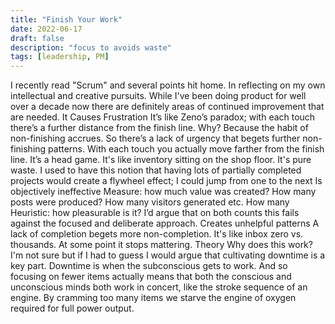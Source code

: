 ```yaml
---
title: "Finish Your Work"
date: 2022-06-17
draft: false
description: "focus to avoids waste"
tags: [leadership, PM]
---
```


I recently read "Scrum" and several points hit home. In reflecting on my own intellectual and creative pursuits. While I've been doing product for well over a decade now there are definitely areas of continued improvement that are needed. 
It Causes Frustration
It’s like Zeno’s paradox; with each touch there’s a further distance from the finish line. Why? Because the habit of non-finishing accrues. So there’s a lack of urgency that begets further non-finishing patterns. With each touch you actually move farther from the finish line. It’s a head game.
It's like inventory sitting on the shop floor.
It's pure waste. I used to have this notion that having lots of partially completed projects would create a flywheel effect; I could jump from one to the next
Is objectively ineffective
Measure: how much value was created?
How many posts were produced?
How many visitors generated etc.
How many 
Heuristic: how pleasurable is it? I’d argue that on both counts this fails against the focused and deliberate approach.
Creates unhelpful patterns 
A lack of completion begets more non-completion. It's like inbox zero vs. thousands. At some point it stops mattering. 
Theory
Why does this work? I'm not sure but if I had to guess I would argue that cultivating downtime is a key part. Downtime is when the subconscious gets to work. And so focusing on fewer items actually means that both the conscious and unconscious minds both work in concert, like the stroke sequence of an engine. By cramming too many items we starve the engine of oxygen required for full power output. 
